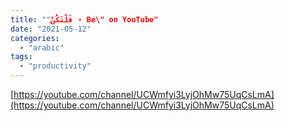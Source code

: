 ```yaml
---
title: ""فَلْتَكُنْ - Be\" on YouTube"
date: "2021-05-12"
categories: 
  - "arabic"
tags: 
  - "productivity"
---
```


[https://youtube.com/channel/UCWmfyi3LyjOhMw75UqCsLmA](https://youtube.com/channel/UCWmfyi3LyjOhMw75UqCsLmA)
